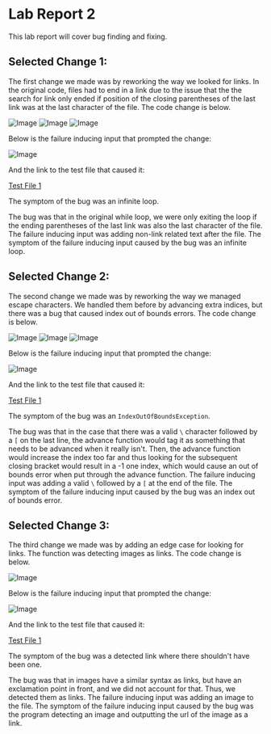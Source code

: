 # Lab Report 2

This lab report will cover bug finding and fixing.

## Selected Change 1:

The first change we made was by reworking the way we looked for links. In the original code, files had to end in a link due to the issue that the the search for link only ended if position of the closing parentheses of the last link was at the last character of the file. The code change is below.

![Image](images/Lab2_change2_1.png)
![Image](images/Lab2_change2_2.png)
![Image](images/Lab2_change2_3.png)

Below is the failure inducing input that prompted the change:

![Image](images/Lab2_edit1.png)

And the link to the test file that caused it:

[Test File 1](https://github.com/JessalynWang/markdown-parse/blob/main/test-mark1.md)

The symptom of the bug was an infinite loop.

The bug was that in the original while loop, we were only exiting the loop if the ending parentheses of the last link was also the last character of the file. The failure inducing input was adding non-link related text after the file. The symptom of the failure inducing input caused by the bug was an infinite loop.

## Selected Change 2:

The second change we made was by reworking the way we managed escape characters. We handled them before by advancing extra indices, but there was a bug that caused index out of bounds errors. The code change is below.

![Image](images/Lab2_change3_1.png)
![Image](images/Lab2_change3_2.png)
![Image](images/Lab2_change3_3.png)

Below is the failure inducing input that prompted the change:

![Image](images/Lab2_bug2.png)

And the link to the test file that caused it:

[Test File 1](https://github.com/JessalynWang/markdown-parse/blob/main/test-mark2.md)

The symptom of the bug was an `IndexOutOfBoundsException`.

The bug was that in the case that there was a valid `\` character followed by a `[` on the last line, the advance function would tag it as something that needs to be advanced when it really isn't. Then, the advance function would increase the index too far and thus looking for the subsequent closing bracket would result in a -1 one index, which would cause an out of bounds error when put through the advance function. The failure inducing input was adding a valid `\` followed by a `[` at the end of the file. The symptom of the failure inducing input caused by the bug was an index out of bounds error.

## Selected Change 3:

The third change we made was by adding an edge case for looking for links. The function was detecting images as links. The code change is below.

![Image](images/Lab2_change4.png)

Below is the failure inducing input that prompted the change:

![Image](images/Lab2_edit2.png)

And the link to the test file that caused it:

[Test File 1](https://github.com/JessalynWang/markdown-parse/blob/main/test-file6.md)

The symptom of the bug was a detected link where there shouldn't have been one.

The bug was that in images have a similar syntax as links, but have an exclamation point in front, and we did not account for that. Thus, we detected them as links. The failure inducing input was adding an image to the file. The symptom of the failure inducing input caused by the bug was the program detecting an image and outputting the url of the image as a link.

